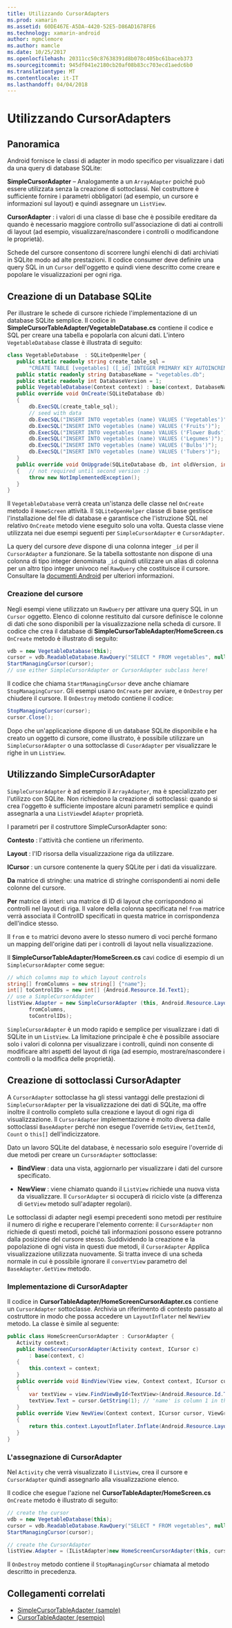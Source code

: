```yaml
---
title: Utilizzando CursorAdapters
ms.prod: xamarin
ms.assetid: 60DE467E-A5DA-4420-52E5-D86AD1678FE6
ms.technology: xamarin-android
author: mgmclemore
ms.author: mamcle
ms.date: 10/25/2017
ms.openlocfilehash: 20311cc50c87638391d8b078c405bc61baceb373
ms.sourcegitcommit: 945df041e2180cb20af08b83cc703ecd1aedc6b0
ms.translationtype: MT
ms.contentlocale: it-IT
ms.lasthandoff: 04/04/2018
---
```

# <a name="using-cursoradapters"></a>Utilizzando CursorAdapters


## <a name="overview"></a>Panoramica

Android fornisce le classi di adapter in modo specifico per visualizzare i dati da una query di database SQLite:

 **SimpleCursorAdapter** – Analogamente a un `ArrayAdapter` poiché può essere utilizzata senza la creazione di sottoclassi. Nel costruttore è sufficiente fornire i parametri obbligatori (ad esempio, un cursore e informazioni sul layout) e quindi assegnare un `ListView`.

 **CursorAdapter** : i valori di una classe di base che è possibile ereditare da quando è necessario maggiore controllo sull'associazione di dati ai controlli di layout (ad esempio, visualizzare/nascondere i controlli o modificandone le proprietà).

Schede del cursore consentono di scorrere lunghi elenchi di dati archiviati in SQLite modo ad alte prestazioni. Il codice consumer deve definire una query SQL in un `Cursor` dell'oggetto e quindi viene descritto come creare e popolare le visualizzazioni per ogni riga.


## <a name="creating-an-sqlite-database"></a>Creazione di un Database SQLite

Per illustrare le schede di cursore richiede l'implementazione di un database SQLite semplice. Il codice in **SimpleCursorTableAdapter/VegetableDatabase.cs** contiene il codice e SQL per creare una tabella e popolarla con alcuni dati.
L'intero `VegetableDatabase` classe è illustrata di seguito:

```csharp
class VegetableDatabase  : SQLiteOpenHelper {
   public static readonly string create_table_sql =
       "CREATE TABLE [vegetables] ([_id] INTEGER PRIMARY KEY AUTOINCREMENT NOT NULL UNIQUE, [name] TEXT NOT NULL UNIQUE)";
   public static readonly string DatabaseName = "vegetables.db";
   public static readonly int DatabaseVersion = 1;
   public VegetableDatabase(Context context) : base(context, DatabaseName, null, DatabaseVersion) { }
   public override void OnCreate(SQLiteDatabase db)
   {
       db.ExecSQL(create_table_sql);
       // seed with data
       db.ExecSQL("INSERT INTO vegetables (name) VALUES ('Vegetables')");
       db.ExecSQL("INSERT INTO vegetables (name) VALUES ('Fruits')");
       db.ExecSQL("INSERT INTO vegetables (name) VALUES ('Flower Buds')");
       db.ExecSQL("INSERT INTO vegetables (name) VALUES ('Legumes')");
       db.ExecSQL("INSERT INTO vegetables (name) VALUES ('Bulbs')");
       db.ExecSQL("INSERT INTO vegetables (name) VALUES ('Tubers')");
   }
   public override void OnUpgrade(SQLiteDatabase db, int oldVersion, int newVersion)
   {   // not required until second version :)
       throw new NotImplementedException();
   }
}
```

Il `VegetableDatabase` verrà creata un'istanza delle classe nel `OnCreate` metodo il `HomeScreen` attività. Il `SQLiteOpenHelper` classe di base gestisce l'installazione del file di database e garantisce che l'istruzione SQL nel relativo `OnCreate` metodo viene eseguito solo una volta. Questa classe viene utilizzata nei due esempi seguenti per `SimpleCursorAdapter` e `CursorAdapter`.

La query del cursore *deve* dispone di una colonna integer `_id` per il `CursorAdapter` a funzionare. Se la tabella sottostante non dispone di una colonna di tipo integer denominata `_id` quindi utilizzare un alias di colonna per un altro tipo integer univoco nel `RawQuery` che costituisce il cursore. Consultare la [documenti Android](https://developer.xamarin.com/api/type/Android.Widget.CursorAdapter/) per ulteriori informazioni.


### <a name="creating-the-cursor"></a>Creazione del cursore

Negli esempi viene utilizzato un `RawQuery` per attivare una query SQL in un `Cursor` oggetto. Elenco di colonne restituito dal cursore definisce le colonne di dati che sono disponibili per la visualizzazione nella scheda di cursore. Il codice che crea il database di **SimpleCursorTableAdapter/HomeScreen.cs** `OnCreate` metodo è illustrato di seguito:

```csharp
vdb = new VegetableDatabase(this);
cursor = vdb.ReadableDatabase.RawQuery("SELECT * FROM vegetables", null); // cursor query
StartManagingCursor(cursor);
// use either SimpleCursorAdapter or CursorAdapter subclass here!
```

Il codice che chiama `StartManagingCursor` deve anche chiamare `StopManagingCursor`. Gli esempi usano `OnCreate` per avviare, e `OnDestroy` per chiudere il cursore. Il `OnDestroy` metodo contiene il codice:

```csharp
StopManagingCursor(cursor);
cursor.Close();
```

Dopo che un'applicazione dispone di un database SQLite disponibile e ha creato un oggetto di cursore, come illustrato, è possibile utilizzare un `SimpleCursorAdapter` o una sottoclasse di `CusorAdapter` per visualizzare le righe in un `ListView`.


## <a name="using-simplecursoradapter"></a>Utilizzando SimpleCursorAdapter

`SimpleCursorAdapter` è ad esempio il `ArrayAdapter`, ma è specializzato per l'utilizzo con SQLite. Non richiedono la creazione di sottoclassi: quando si crea l'oggetto è sufficiente impostare alcuni parametri semplice e quindi assegnarla a una `ListView`del `Adapter` proprietà.

I parametri per il costruttore SimpleCursorAdapter sono:

 **Contesto** : l'attività che contiene un riferimento.

 **Layout** : l'ID risorsa della visualizzazione riga da utilizzare.

 **ICursor** : un cursore contenente la query SQLite per i dati da visualizzare.

 **Da** matrice di stringhe: una matrice di stringhe corrispondenti ai nomi delle colonne del cursore.

 **Per** matrice di interi: una matrice di ID di layout che corrispondono ai controlli nel layout di riga. Il valore della colonna specificata nel `from` matrice verrà associata il ControlID specificati in questa matrice in corrispondenza dell'indice stesso.

Il `from` e `to` matrici devono avere lo stesso numero di voci perché formano un mapping dell'origine dati per i controlli di layout nella visualizzazione.

Il **SimpleCursorTableAdapter/HomeScreen.cs** cavi codice di esempio di un `SimpleCursorAdapter` come segue:

```csharp
// which columns map to which layout controls
string[] fromColumns = new string[] {"name"};
int[] toControlIDs = new int[] {Android.Resource.Id.Text1};
// use a SimpleCursorAdapter
listView.Adapter = new SimpleCursorAdapter (this, Android.Resource.Layout.SimpleListItem1, cursor,
       fromColumns,
       toControlIDs);
```

`SimpleCursorAdapter` è un modo rapido e semplice per visualizzare i dati di SQLite in un `ListView`. La limitazione principale è che è possibile associare solo i valori di colonna per visualizzare i controlli, quindi non consente di modificare altri aspetti del layout di riga (ad esempio, mostrare/nascondere i controlli o la modifica delle proprietà).


## <a name="subclassing-cursoradapter"></a>Creazione di sottoclassi CursorAdapter

A `CursorAdapter` sottoclasse ha gli stessi vantaggi delle prestazioni di `SimpleCursorAdapter` per la visualizzazione dei dati di SQLite, ma offre inoltre il controllo completo sulla creazione e layout di ogni riga di visualizzazione. Il `CursorAdapter` implementazione è molto diversa dalle sottoclassi `BaseAdapter` perché non esegue l'override `GetView`, `GetItemId`, `Count` o `this[]` dell'indicizzatore.

Dato un lavoro SQLite del database, è necessario solo eseguire l'override di due metodi per creare un `CursorAdapter` sottoclasse:

- **BindView** : data una vista, aggiornarlo per visualizzare i dati del cursore specificato.

- **NewView** : viene chiamato quando il `ListView` richiede una nuova vista da visualizzare. Il `CursorAdapter` si occuperà di riciclo viste (a differenza di `GetView` metodo sull'adapter regolari).

Le sottoclassi di adapter negli esempi precedenti sono metodi per restituire il numero di righe e recuperare l'elemento corrente: il `CursorAdapter` non richiede di questi metodi, poiché tali informazioni possono essere potranno dalla posizione del cursore stesso. Suddividendo la creazione e la popolazione di ogni vista in questi due metodi, il `CursorAdapter` Applica visualizzazione utilizzata nuovamente. Si tratta invece di una scheda normale in cui è possibile ignorare il `convertView` parametro del `BaseAdapter.GetView` metodo.


### <a name="implementing-the-cursoradapter"></a>Implementazione di CursorAdapter

Il codice in **CursorTableAdapter/HomeScreenCursorAdapter.cs** contiene un `CursorAdapter` sottoclasse. Archivia un riferimento di contesto passato al costruttore in modo che possa accedere un `LayoutInflater` nel `NewView` metodo. La classe è simile al seguente:

```csharp
public class HomeScreenCursorAdapter : CursorAdapter {
   Activity context;
   public HomeScreenCursorAdapter(Activity context, ICursor c)
       : base(context, c)
   {
       this.context = context;
   }
   public override void BindView(View view, Context context, ICursor cursor)
   {
       var textView = view.FindViewById<TextView>(Android.Resource.Id.Text1);
       textView.Text = cursor.GetString(1); // 'name' is column 1 in the cursor query
   }
   public override View NewView(Context context, ICursor cursor, ViewGroup parent)
   {
       return this.context.LayoutInflater.Inflate(Android.Resource.Layout.SimpleListItem1, parent, false);
   }
}
```


### <a name="assigning-the-cursoradapter"></a>L'assegnazione di CursorAdapter

Nel `Activity` che verrà visualizzato il `ListView`, crea il cursore e `CursorAdapter` quindi assegnarlo alla visualizzazione elenco.

Il codice che esegue l'azione nel **CursorTableAdapter/HomeScreen.cs** `OnCreate` metodo è illustrato di seguito:

```csharp
// create the cursor
vdb = new VegetableDatabase(this);
cursor = vdb.ReadableDatabase.RawQuery("SELECT * FROM vegetables", null);
StartManagingCursor(cursor);

// create the CursorAdapter
listView.Adapter = (IListAdapter)new HomeScreenCursorAdapter(this, cursor, false);
```

Il `OnDestroy` metodo contiene il `StopManagingCursor` chiamata al metodo descritto in precedenza.



## <a name="related-links"></a>Collegamenti correlati

- [SimpleCursorTableAdapter (sample)](https://developer.xamarin.com/samples/SimpleCursorTableAdapter/)
- [CursorTableAdapter (esempio)](https://developer.xamarin.com/samples/CursorTableAdapter/)
